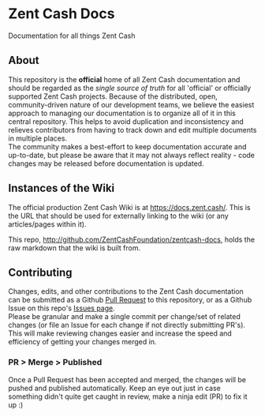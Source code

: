 # Zent Cash Docs
Documentation for all things Zent Cash

## About
This repository is the **official** home of all Zent Cash documentation and should be regarded as the *single source of truth* for all 'official' or officially supported Zent Cash projects. Because of the distributed, open, community-driven nature of our development teams, we believe the easiest approach to managing our documentation is to organize all of it in this central repository. This helps to avoid duplication and inconsistency and relieves contributors from having to track down and edit multiple documents in multiple places.  
The community makes a best-effort to keep documentation accurate and up-to-date, but please be aware that it may not always reflect reality - code changes may be released before documentation is updated.

## Instances of the Wiki

The official production Zent Cash Wiki is at https://docs.zent.cash/. This is the URL that should be used for externally linking to the wiki (or any articles/pages within it).

This repo, http://github.com/ZentCashFoundation/zentcash-docs, holds the raw markdown that the wiki is built from.

## Contributing

Changes, edits, and other contributions to the Zent Cash documentation can be submitted as a Github [Pull Request](https://github.com/ZentCashFoundation/zentcash-docs/pulls) to this repository, or as a Github Issue on this repo's [Issues page](https://github.com/ZentCashFoundation/zentcash-docs/issues).  
Please be granular and make a single commit per change/set of related changes (or file an Issue for each change if not directly submitting PR's). This will make reviewing changes easier and increase the speed and efficiency of getting your changes merged in.

### PR > Merge > Published

Once a Pull Request has been accepted and merged, the changes will be pushed and published automatically. Keep an eye out just in case something didn't quite get caught in review, make a ninja edit (PR) to fix it up :)
 

